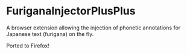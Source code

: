 FuriganaInjectorPlusPlus
========================

A browser extension allowing the injection of phonetic annotations for Japanese text (furigana) on the fly.


Ported to Firefox!